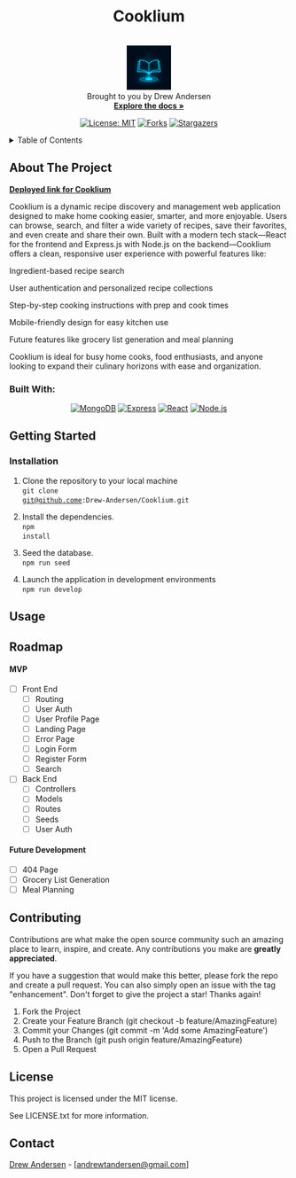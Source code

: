<!-- PROJECT LOGO -->
<div align="center">

  <h1 align="center">Cooklium</h1>

  <p align="center">
      <br />
      <img src="./client/public/images/Cooklium-logo.png" alt="Logo" width="80" height="80"><br />
    Brought to you by Drew Andersen<br />
    <a href="https://github.com/Drew-Andersen/Cooklium"><strong>Explore the docs »</strong></a>
    <br />
  </p>
</div>

<div align="center">

  <!-- Add badges using the following format: -->
  <!-- ![Name](urlToShieldHere)(urlToGithubHere) -->

[![License: MIT](https://img.shields.io/badge/License-MIT-yellow.svg)](https://opensource.org/licenses/MIT)
[![Forks](https://img.shields.io/github/forks/Drew-Andersen/Cooklium.svg?style=plastic&logo=appveyor)](https://github.com/https://github.com/Drew-Andersen/Cooklium/network/members)
[![Stargazers](https://img.shields.io/github/stars/Drew-Andersen/Cooklium.svg?style=plastic&logo=appveyor)](https://github.com/Drew-Andersen/Cooklium/stargazers)

</div>

<!-- TABLE OF CONTENTS -->
<details>
  <summary>Table of Contents</summary>
  <ol>
    <li>
      <a href="#about-the-project">About The Project</a>
      <ul>
        <li><a href="#built-with">Built With</a></li>
      </ul>
    </li>
    <li>
      <a href="#getting-started">Getting Started</a>
      <ul>
        <li><a href="#installation">Installation</a></li>
      </ul>
    </li>
    <li><a href="#usage">Usage</a></li>
    <li><a href="#roadmap">Roadmap</a></li>
    <li><a href="#contributing">Contributing</a></li>
    <li><a href="#license">License</a></li>
    <li><a href="#contact">Contact</a></li>
  </ol>
</details>

<!-- ABOUT THE PROJECT -->

## About The Project

<a href=""><strong>Deployed link for Cooklium</strong></a> <br >

Cooklium is a dynamic recipe discovery and management web application designed to make home cooking easier, smarter, and more enjoyable. Users can browse, search, and filter a wide variety of recipes, save their favorites, and even create and share their own. Built with a modern tech stack—React for the frontend and Express.js with Node.js on the backend—Cooklium offers a clean, responsive user experience with powerful features like:

Ingredient-based recipe search

User authentication and personalized recipe collections

Step-by-step cooking instructions with prep and cook times

Mobile-friendly design for easy kitchen use

Future features like grocery list generation and meal planning

Cooklium is ideal for busy home cooks, food enthusiasts, and anyone looking to expand their culinary horizons with ease and organization.

### Built With:

<div align="center">

[![MongoDB](https://img.shields.io/badge/Database-MongoDB-80ff00?style=plastic&logo=MongoDB&logoWidth=10)](https://www.mongodb.com/home)
[![Express](https://img.shields.io/badge/Framework-Express-80ff00?style=plastic&logo=Express&logoWidth=10)](https://expressjs.com/)
[![React](https://img.shields.io/badge/Framework-React.js-ff8000?style=plastic&logo=React&logoWidth=10)](https://reactjs.org/docs/getting-started.html)
[![Node.js](https://img.shields.io/badge/Framework-Node.js-ff0000?style=plastic&logo=Node.js&logoWidth=10)](https://nodejs.org/en/)

</div>

## Getting Started

### Installation

1. Clone the repository to your local machine <br />
<code>git clone git@github.come:Drew-Andersen/Cooklium.git</code>

2. Install the dependencies. <br />
<code>npm install</code>

3. Seed the database. <br />
<code>npm run seed</code>

4. Launch the application in development environments <br />
<code>npm run develop</code>

## Usage

<!-- Add screenshots here of the application -->

## Roadmap

#### MVP

- [ ] Front End
  - [ ] Routing
  - [ ] User Auth
  - [ ] User Profile Page
  - [ ] Landing Page
  - [ ] Error Page
  - [ ] Login Form
  - [ ] Register Form
  - [ ] Search

- [ ] Back End
  - [ ] Controllers
  - [ ] Models
  - [ ] Routes
  - [ ] Seeds
  - [ ] User Auth

#### Future Development

- [ ] 404 Page
- [ ] Grocery List Generation
- [ ] Meal Planning

## Contributing

Contributions are what make the open source community such an amazing place to learn, inspire, and create. Any contributions you make are **greatly appreciated**.

If you have a suggestion that would make this better, please fork the repo and create a pull request. You can also simply open an issue with the tag "enhancement".
Don't forget to give the project a star! Thanks again!

1. Fork the Project
2. Create your Feature Branch (git checkout -b feature/AmazingFeature)
3. Commit your Changes (git commit -m 'Add some AmazingFeature')
4. Push to the Branch (git push origin feature/AmazingFeature)
5. Open a Pull Request

## License

This project is licensed under the MIT license.

See LICENSE.txt for more information.

## Contact

[Drew Andersen](https://github.com/Drew-Andersen) - [andrewtandersen@gmail.com]